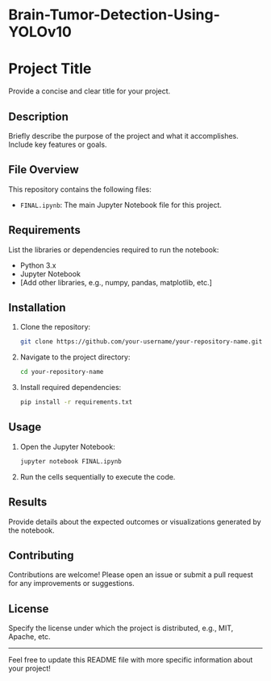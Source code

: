 # Brain-Tumor-Detection-Using-YOLOv10

# Project Title

Provide a concise and clear title for your project.

## Description

Briefly describe the purpose of the project and what it accomplishes. Include key features or goals.

## File Overview

This repository contains the following files:
- `FINAL.ipynb`: The main Jupyter Notebook file for this project.

## Requirements

List the libraries or dependencies required to run the notebook:
- Python 3.x
- Jupyter Notebook
- [Add other libraries, e.g., numpy, pandas, matplotlib, etc.]

## Installation

1. Clone the repository:
   ```bash
   git clone https://github.com/your-username/your-repository-name.git
   ```
2. Navigate to the project directory:
   ```bash
   cd your-repository-name
   ```
3. Install required dependencies:
   ```bash
   pip install -r requirements.txt
   ```

## Usage

1. Open the Jupyter Notebook:
   ```bash
   jupyter notebook FINAL.ipynb
   ```
2. Run the cells sequentially to execute the code.

## Results

Provide details about the expected outcomes or visualizations generated by the notebook.

## Contributing

Contributions are welcome! Please open an issue or submit a pull request for any improvements or suggestions.

## License

Specify the license under which the project is distributed, e.g., MIT, Apache, etc.

---

Feel free to update this README file with more specific information about your project!
